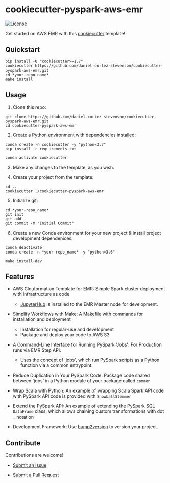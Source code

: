 # cookiecutter-pyspark-aws-emr

[![License](https://img.shields.io/badge/License-Apache%202.0-blue.svg)](https://opensource.org/licenses/Apache-2.0)

Get started on AWS EMR with this [cookiecutter](https://cookiecutter.readthedocs.io/en/1.7.2/usage.html) template!

## Quickstart

```
pip install -U "cookiecutter>=1.7"
cookiecutter https://github.com/daniel-cortez-stevenson/cookiecutter-pyspark-aws-emr.git
cd *your-repo_name*
make install
```

## Usage

1. Clone this repo:

```
git clone https://github.com/daniel-cortez-stevenson/cookiecutter-pyspark-aws-emr.git
cd cookiecutter-pyspark-aws-emr
```

2. Create a Python environment with dependencies installed:

```
conda create -n cookiecutter -y "python=3.7"
pip install -r requirements.txt

conda activate cookiecutter
```

3. Make any changes to the template, as you wish.

4. Create your project from the template:

```
cd ..
cookiecutter ./cookiecutter-pyspark-aws-emr
```

5. Initialize git:

```
cd *your-repo_name*
git init
git add .
git commit -m "Initial Commit"
```

6. Create a new Conda environment for your new project & install project development dependenices:

```
conda deactivate
conda create -n *your-repo_name* -y "python=3.6"

make install-dev
```

## Features

- AWS Clouformation Template for EMR: Simple Spark cluster deployment with infrastructure as code

    - [JupyterHub](https://jupyterhub.readthedocs.io/en/stable/) is installed to the EMR Master node for development.

- Simplify Workflows with Make: A Makefile with commands for installation and deployment

    - Installation for regular-use and development
    - Package and deploy your code to AWS S3

- A Command-Line Interface for Running PySpark 'Jobs': For Production runs via EMR Step API.

    - Uses the concept of 'jobs', which run PySpark scripts as a Python function via a common entrypoint.

- Reduce Duplication in Your PySpark Code: Package code shared between 'jobs' in a Python module of your package
 called `common`

- Wrap Scala with Python: An example of wrapping Scala Spark API code with PySpark API code is provided with
 `SnowballStemmer`
 
- Extend the PySpark API: An example of extending the PySpark SQL `DataFrame` class, which allows chaining custom
 transformations with dot `.` notation
 
- Development Framework: Use [bump2version](https://github.com/c4urself/bump2version) to version your project.
 
## Contribute

Contributions are welcome! 

- [Submit an Issue](https://github.com/daniel-cortez-stevenson/cookiecutter-pyspark-aws-emr/issues/new)

- [Submit a Pull Request](https://github.com/daniel-cortez-stevenson/cookiecutter-pyspark-aws-emr/compare)